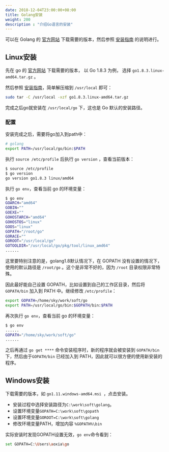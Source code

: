 ```yaml
---
date: 2018-12-04T23:00:00+08:00
title: Golang安装
weight: 200
description : "介绍Go语言的安装"
---
```


可以在 Golang 的 [官方网站](https://golang.org/dl/) 下载需要的版本，然后参照 [安装指南](https://golang.org/doc/install) 的说明进行。

## Linux安装

先在 go 的 [官方网站](https://golang.org/dl/) 下载需要的版本， 以 Go 1.8.3 为例， 选择 `go1.8.3.linux-amd64.tar.gz` 。

然后参照 [安装指南](https://golang.org/doc/install)，简单解压缩到 `/usr/local` 即可：

```bash
sudo tar -C /usr/local -xzf go1.8.3.linux-amd64.tar.gz
```

完成之后go就安装在 `/usr/local/go` 下，这也是 Go 默认的安装路径。

### 配置

安装完成之后，需要将go加入到path中：

```bash
# golang
export PATH=/usr/local/go/bin:$PATH
```

执行 `source /etc/profile` 后执行 `go version` ，查看当前版本：

```bash
$ source /etc/profile
$ go version
go version go1.8.3 linux/amd64
```

执行 `go env`，查看当前 go 的环境变量：

```bash
$ go env
GOARCH="amd64"
GOBIN=""
GOEXE=""
GOHOSTARCH="amd64"
GOHOSTOS="linux"
GOOS="linux"
GOPATH="/root/go"
GORACE=""
GOROOT="/usr/local/go"
GOTOOLDIR="/usr/local/go/pkg/tool/linux_amd64"
......
```

这里要特别注意的是，golang1.8默认情况下，在 GOPATH 没有设置的情况下，使用的默认路径是 `/root/go` 。这个是非常不好的，因为 `/root` 目录权限非常特殊。

因此最好能自己设置 GOPATH，比如设置到自己的工作区目录，然后将 `GOPATH/bin` 加入到 PATH 中。继续修改 `/etc/profile`：

```bash
export GOPATH=/home/sky/work/soft/go
export PATH=/usr/local/go/bin:$GOPATH/bin:$PATH
```

再次执行 `go env`，查看当前 go 的环境变量：

```bash
$ go env
......
GOPATH="/home/sky/work/soft/go"
......
```

之后再通过 `go get ****` 命令安装程序时，新的程序就会被安装到 `GOPATH/bin` 下，然后由于`GOPATH/bin` 已经加入到 PATH，因此就可以很方便的使用新安装的程序。

## Windows安装

下载需要的版本，如 `go1.11.windows-amd64.msi `，点击安装。

- 安装过程中选择安装路径为`C:\work\soft\golang`。
- 设置环境变量`GOPATH=C:\work\soft\gopath`
- 设置环境变量`GOROOT=C:\work\soft\golang`
- 修改环境变量PATH，增加内容 `%GOPATH%\bin`

实际安装时发现GOPATH设置无效，`go env`命令看到：

```bash
set GOPATH=C:\Users\aoxia\go
```



